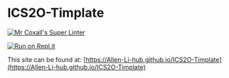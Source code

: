 # ICS2O-Timplate

[![Mr Coxall's Super Linter](https://github.com/Allen-Li-hub/ICS2O-Timplate//workflows/Mr%20Coxall's%20Super%20Linter/badge.svg)](https://github.com/Allen-Li-hub/ICS2O-Timplate//actions/)

[![Run on Repl.it](https://repl.it/badge/github/Allen-Li-hub/ICS2O-Timplate/)](https://repl.it/github/Allen-Li-hub/ICS2O-Timplate/)

This site can be found at: [https://Allen-Li-hub.github.io/ICS2O-Timplate](https://Allen-Li-hub.github.io/ICS2O-Timplate)
